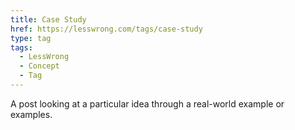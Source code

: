 ```yaml
---
title: Case Study
href: https://lesswrong.com/tags/case-study
type: tag
tags:
  - LessWrong
  - Concept
  - Tag
---
```


A post looking at a particular idea through a real-world example or examples.